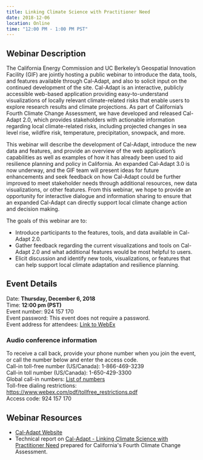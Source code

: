```yaml
---
title: Linking Climate Science with Practitioner Need
date: 2018-12-06
location: Online
time: "12:00 PM - 1:00 PM PST"
---
```


## Webinar Description

The California Energy Commission and UC Berkeley’s Geospatial Innovation Facility (GIF) are jointly hosting a public webinar to introduce the data, tools, and features available through Cal-Adapt, and also to solicit input on the continued development of the site. Cal-Adapt is an interactive, publicly accessible web-based application providing easy-to-understand visualizations of locally relevant climate-related risks that enable users to explore research results and climate projections. As part of California’s Fourth Climate Change Assessment, we have developed and released Cal-Adapt 2.0, which provides stakeholders with actionable information regarding local climate-related risks, including projected changes in sea level rise, wildfire risk, temperature, precipitation, snowpack, and more.

This webinar will describe the development of Cal-Adapt, introduce the new data and features, and provide an overview of the web application’s capabilities as well as examples of how it has already been used to aid resilience planning and policy in California. An expanded Cal-Adapt 3.0 is now underway, and the GIF team will present ideas for future enhancements and seek feedback on how Cal-Adapt could be further improved to meet stakeholder needs through additional resources, new data visualizations, or other features. From this webinar, we hope to provide an opportunity for interactive dialogue and information sharing to ensure that an expanded Cal-Adapt can directly support local climate change action and decision making.

The goals of this webinar are to:
* Introduce participants to the features, tools, and data available in Cal-Adapt 2.0.
* Gather feedback regarding the current visualizations and tools on Cal-Adapt 2.0 and what additional features would be most helpful to users.
* Elicit discussion and identify new tools, visualizations, or features that can help support local climate adaptation and resilience planning.

## Event Details

Date: **Thursday, December 6, 2018** <br/>
Time: **12:00 pm (PST)** <br/>
Event number: 924 157 170 <br/>
Event password: This event does not require a password.<br/>
Event address for attendees: [Link to WebEx](https://energy.webex.com/energy/onstage/g.php?MTID=eb611b61966913241b393c6c16072e5dc)


### Audio conference information

To receive a call back, provide your phone number when you join the event, or call the number below and enter the access code.<br/>
Call-in toll-free number (US/Canada): 1-866-469-3239 <br/>
Call-in toll number (US/Canada): 1-650-429-3300 <br/>
Global call-in numbers: [List of numbers](https://energy.webex.com/energy/globalcallin.php?serviceType=EC&ED=731624442&tollFree=1) <br/>
Toll-free dialing restrictions: https://www.webex.com/pdf/tollfree_restrictions.pdf <br/>
Access code: 924 157 170 <br/>

## Webinar Resources
- [Cal-Adapt Website](http://cal-adapt.org/)
- Technical report on [Cal-Adapt - Linking Climate Science with Practitioner Need](http://www.climateassessment.ca.gov/techreports/docs/20180827-Projections_CCCA4-CEC-2018-015.pdf) prepared for California's Fourth Climate Change Assessment.
